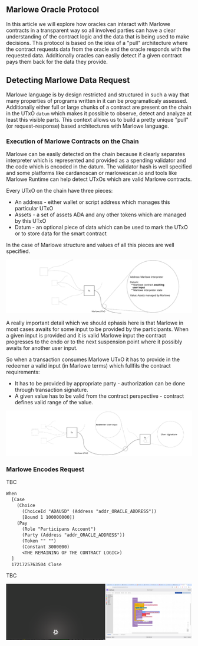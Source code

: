 ## Marlowe Oracle Protocol

In this article we will explore how oracles can interact with Marlowe contracts in a transparent way so all involved parties can have a clear understanding of the contract logic and the data that is being used to make decisions. This protocol is based on the idea of a "pull" architecture where the contract requests data from the oracle and the oracle responds with the requested data. Additionally oracles can easily detect if a given contract pays them back for the data they provide.

## Detecting Marlowe Data Request

Marlowe language is by design restricted and structured in such a way that many properties of programs written in it can be programaticaly assessed. Additionally either full or large chunks of a contract are present on the chain in the UTxO `datum` which makes it possible to observe, detect and analyze at least this visible parts.
This context allows us to build a pretty unique "pull" (or request-response) based architectures with Marlowe language.

### Execution of Marlowe Contracts on the Chain

Marlowe can be easily detected on the chain because it clearly separates interpreter which is represented and provided as a spending validator and the code which is encoded in the datum. The validator hash is well specified and some platforms like cardanoscan or marlowescan.io and tools like Marlowe Runtime can help detect UTxOs which are valid Marlowe contracts.

Every UTxO on the chain have three pieces:
  * An address - either wallet or script address which manages this particular UTxO
  * Assets - a set of assets ADA and any other tokens which are managed by this UTxO
  * Datum - an optional piece of data which can be used to mark the UTxO or to store data for the smart contract

In the case of Marlowe structure and values of all this pieces are well specified.

![Marlowe-UTxO](./01/Marlowe-UTxO.svg)

A really important detail which we should ephasis here is that Marlowe in most cases awaits for some input to be provided by the participants. When a given input is provided and it is valid Marlowe input the contract progresses to the endo or to the next suspension point where it possibly awaits for another user input.

So when a transaction consumes Marlowe UTxO it has to provide in the redeemer a valid input (in Marlowe terms) which fullfils the contract requirements:

  * It has to be provided by appropriate party - authorization can be done through transaction signature.
  * A given value has to be valid from the contract perspective - contract defines valid range of the value.

![Marlowe-Tx](./01/Marlowe-Tx.svg)

### Marlowe Encodes Request

TBC

```
When
  [Case
    (Choice
      (ChoiceId "ADAUSD" (Address "addr_ORACLE_ADDRESS"))
      [Bound 1 100000000])
    (Pay
      (Role "Participans Account")
      (Party (Address "addr_ORACLE_ADDRESS"))
      (Token "" "")
      (Constant 3000000)
      <THE REMAINING OF THE CONTRACT LOGIC>)
  ]
  1721725763504 Close
```
TBC

![Oracle Request](./01/Oracle-Request.png)
